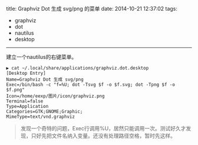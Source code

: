 title: Graphviz Dot 生成 svg/png 的菜单
date: 2014-10-21 12:37:02
tags:
- graphviz
- dot
- nautilus
- desktop
---
建立一个nautilus的右键菜单。
```
▶ cat ~/.local/share/applications/graphviz.dot.desktop 
[Desktop Entry]
Name=Graphviz Dot 生成 svg/png
Exec=/bin/bash -c "f=%U; dot -Tsvg $f -o $f.svg; dot -Tpng $f -o $f.png"
Icon=/home/eexp/图片/icon/graphviz.png
Terminal=false
Type=Application
Categories=GTK;GNOME;Graphic;
MimeType=text/vnd.graphviz
```
> 发现一个奇特的问题，Exec行调用%U，居然只能调用一次。测试好久才发现，只好先把文件名纳入变量。还没有处理路径空格，暂时先这样。

